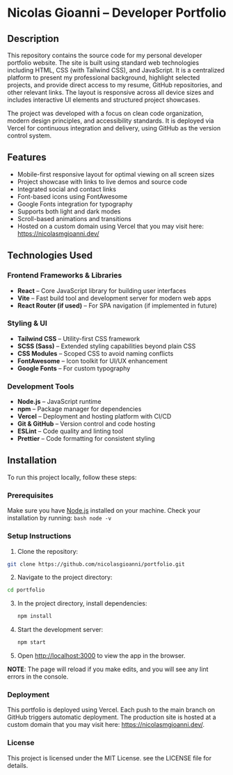 # Nicolas Gioanni – Developer Portfolio

## Description

This repository contains the source code for my personal developer portfolio website. The site is built using standard web technologies including HTML, CSS (with Tailwind CSS), and JavaScript. It is a centralized platform to present my professional background, highlight selected projects, and provide direct access to my resume, GitHub repositories, and other relevant links. The layout is responsive across all device sizes and includes interactive UI elements and structured project showcases.

The project was developed with a focus on clean code organization, modern design principles, and accessibility standards. It is deployed via Vercel for continuous integration and delivery, using GitHub as the version control system.

## Features

- Mobile-first responsive layout for optimal viewing on all screen sizes
- Project showcase with links to live demos and source code
- Integrated social and contact links
- Font-based icons using FontAwesome
- Google Fonts integration for typography
- Supports both light and dark modes
- Scroll-based animations and transitions
- Hosted on a custom domain using Vercel that you may visit here: https://nicolasmgioanni.dev/

## Technologies Used

### Frontend Frameworks & Libraries

- **React** – Core JavaScript library for building user interfaces
- **Vite** – Fast build tool and development server for modern web apps
- **React Router (if used)** – For SPA navigation (if implemented in future)

### Styling & UI

- **Tailwind CSS** – Utility-first CSS framework
- **SCSS (Sass)** – Extended styling capabilities beyond plain CSS
- **CSS Modules** – Scoped CSS to avoid naming conflicts
- **FontAwesome** – Icon toolkit for UI/UX enhancement
- **Google Fonts** – For custom typography

### Development Tools

- **Node.js** – JavaScript runtime
- **npm** – Package manager for dependencies
- **Vercel** – Deployment and hosting platform with CI/CD
- **Git & GitHub** – Version control and code hosting
- **ESLint** – Code quality and linting tool
- **Prettier** – Code formatting for consistent styling

## Installation

To run this project locally, follow these steps:

### Prerequisites

Make sure you have [Node.js](https://nodejs.org/) installed on your machine. Check your installation by running:
    ```bash
    node -v
    ```

### Setup Instructions

1. Clone the repository:
```bash
git clone https://github.com/nicolasgioanni/portfolio.git
 ```

2. Navigate to the project directory:
```bash
cd portfolio
 ```

3. In the project directory, install dependencies:
    ```bash
    npm install
    ```

4. Start the development server:
    ```bash
    npm start
    ```

5. Open [http://localhost:3000](http://localhost:3000) to view the app in the browser.

**NOTE**: The page will reload if you make edits, and you will see any lint errors in the console.

### Deployment
This portfolio is deployed using Vercel. Each push to the main branch on GitHub triggers automatic deployment. The production site is hosted at a custom domain that you may visit here: https://nicolasmgioanni.dev/.

### License
This project is licensed under the MIT License. see the LICENSE file for details.
